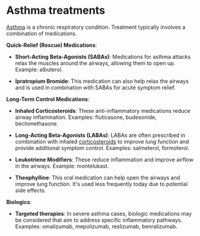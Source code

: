 [//]: # (
source: gpt-3 + jph editing
tags: treatments
)

# Asthma treatments

[Asthma](../asthma/) is a chronic respiratory condition. Treatment typically involves a combination of medications.

**Quick-Relief (Rescue) Medications**:

* **Short-Acting Beta-Agonists (SABAs)**: Medications for asthma attacks relax the muscles around the airways, allowing them to open up. Example: albuterol.

* **Ipratropium Bromide**: This medication can also help relax the airways and is used in combination with SABAs for acute symptom relief.

**Long-Term Control Medications**:

* **Inhaled Corticosteroids**: These anti-inflammatory medications reduce airway inflammation. Examples: fluticasone, budesonide, beclomethasone.

* **Long-Acting Beta-Agonists (LABAs)**: LABAs are often prescribed in combination with inhaled [corticosteroids](../corticosteroids/) to improve lung function and provide additional symptom control. Examples: salmeterol, formoterol.

* **Leukotriene Modifiers**: These reduce inflammation and improve airflow in the airways. Example: montelukast.

* **Theophylline**: This oral medication can help open the airways and improve lung function. It's used less frequently today due to potential side effects.

**Biologics**:

* **Targeted therapies**: In severe asthma cases, biologic medications may be considered that aim to address specific inflammatory pathways. Examples: omalizumab, mepolizumab, reslizumab, benralizumab.
